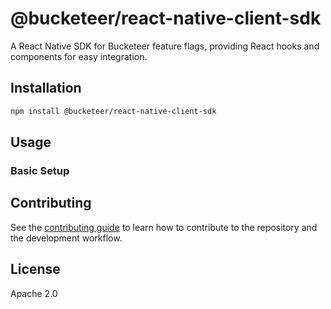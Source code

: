 # @bucketeer/react-native-client-sdk

A React Native SDK for Bucketeer feature flags, providing React hooks and components for easy integration.

## Installation

```sh
npm install @bucketeer/react-native-client-sdk
```

## Usage

### Basic Setup


## Contributing

See the [contributing guide](CONTRIBUTING.md) to learn how to contribute to the repository and the development workflow.

## License

Apache 2.0
